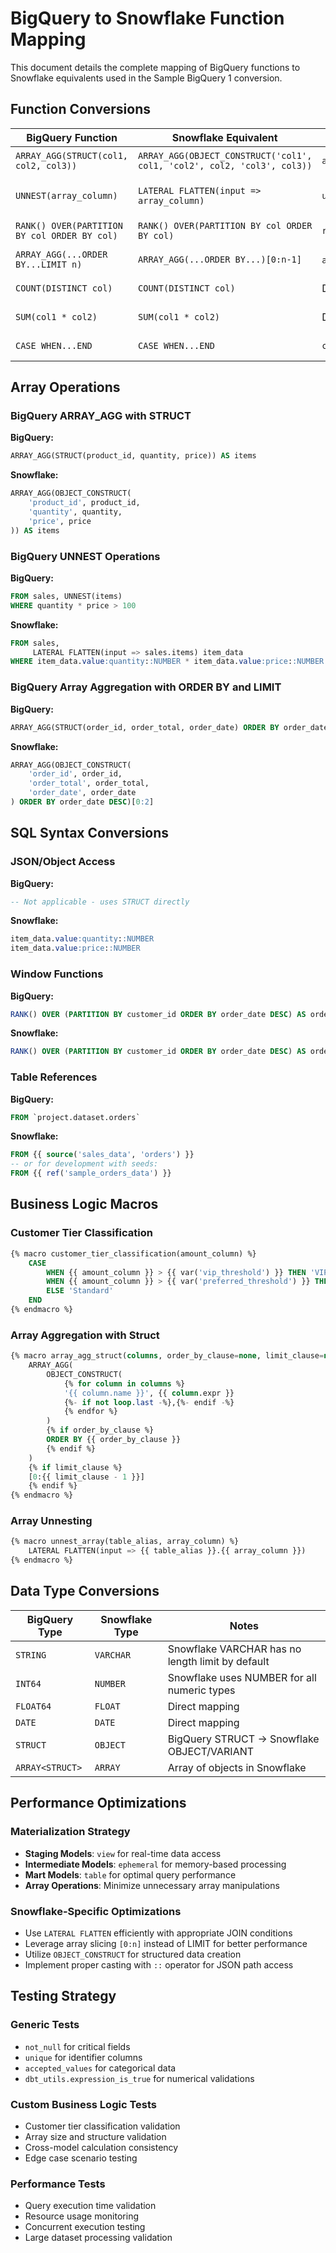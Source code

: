 # BigQuery to Snowflake Function Mapping

This document details the complete mapping of BigQuery functions to Snowflake equivalents used in the Sample BigQuery 1 conversion.

## Function Conversions

| BigQuery Function | Snowflake Equivalent | DBT Macro | Usage |
|------------------|---------------------|-----------|--------|
| `ARRAY_AGG(STRUCT(col1, col2, col3))` | `ARRAY_AGG(OBJECT_CONSTRUCT('col1', col1, 'col2', col2, 'col3', col3))` | `array_agg_struct()` | Order item aggregation |
| `UNNEST(array_column)` | `LATERAL FLATTEN(input => array_column)` | `unnest_array()` | Array expansion for joins |
| `RANK() OVER(PARTITION BY col ORDER BY col)` | `RANK() OVER(PARTITION BY col ORDER BY col)` | `rank_over()` | Order ranking |
| `ARRAY_AGG(...ORDER BY...LIMIT n)` | `ARRAY_AGG(...ORDER BY...)[0:n-1]` | `array_agg_struct()` with limit | Limited aggregation |
| `COUNT(DISTINCT col)` | `COUNT(DISTINCT col)` | Direct mapping | Distinct counting |
| `SUM(col1 * col2)` | `SUM(col1 * col2)` | Direct mapping | Mathematical operations |
| `CASE WHEN...END` | `CASE WHEN...END` | `customer_tier_classification()` | Conditional logic |

## Array Operations

### BigQuery ARRAY_AGG with STRUCT
**BigQuery:**
```sql
ARRAY_AGG(STRUCT(product_id, quantity, price)) AS items
```

**Snowflake:**
```sql
ARRAY_AGG(OBJECT_CONSTRUCT(
    'product_id', product_id,
    'quantity', quantity, 
    'price', price
)) AS items
```

### BigQuery UNNEST Operations
**BigQuery:**
```sql
FROM sales, UNNEST(items)
WHERE quantity * price > 100
```

**Snowflake:**
```sql
FROM sales,
     LATERAL FLATTEN(input => sales.items) item_data
WHERE item_data.value:quantity::NUMBER * item_data.value:price::NUMBER > 100
```

### BigQuery Array Aggregation with ORDER BY and LIMIT
**BigQuery:**
```sql
ARRAY_AGG(STRUCT(order_id, order_total, order_date) ORDER BY order_date DESC LIMIT 3)
```

**Snowflake:**
```sql
ARRAY_AGG(OBJECT_CONSTRUCT(
    'order_id', order_id,
    'order_total', order_total,
    'order_date', order_date
) ORDER BY order_date DESC)[0:2]
```

## SQL Syntax Conversions

### JSON/Object Access
**BigQuery:**
```sql
-- Not applicable - uses STRUCT directly
```

**Snowflake:**
```sql
item_data.value:quantity::NUMBER
item_data.value:price::NUMBER
```

### Window Functions
**BigQuery:**
```sql
RANK() OVER (PARTITION BY customer_id ORDER BY order_date DESC) AS order_rank
```

**Snowflake:**
```sql
RANK() OVER (PARTITION BY customer_id ORDER BY order_date DESC) AS order_rank
```

### Table References
**BigQuery:**
```sql
FROM `project.dataset.orders`
```

**Snowflake:**
```sql
FROM {{ source('sales_data', 'orders') }}
-- or for development with seeds:
FROM {{ ref('sample_orders_data') }}
```

## Business Logic Macros

### Customer Tier Classification
```sql
{% macro customer_tier_classification(amount_column) %}
    CASE
        WHEN {{ amount_column }} > {{ var('vip_threshold') }} THEN 'VIP'
        WHEN {{ amount_column }} > {{ var('preferred_threshold') }} THEN 'Preferred'
        ELSE 'Standard'
    END
{% endmacro %}
```

### Array Aggregation with Struct
```sql
{% macro array_agg_struct(columns, order_by_clause=none, limit_clause=none) %}
    ARRAY_AGG(
        OBJECT_CONSTRUCT(
            {% for column in columns %}
            '{{ column.name }}', {{ column.expr }}
            {%- if not loop.last -%},{%- endif -%}
            {% endfor %}
        )
        {% if order_by_clause %}
        ORDER BY {{ order_by_clause }}
        {% endif %}
    )
    {% if limit_clause %}
    [0:{{ limit_clause - 1 }}]
    {% endif %}
{% endmacro %}
```

### Array Unnesting
```sql
{% macro unnest_array(table_alias, array_column) %}
    LATERAL FLATTEN(input => {{ table_alias }}.{{ array_column }})
{% endmacro %}
```

## Data Type Conversions

| BigQuery Type | Snowflake Type | Notes |
|--------------|----------------|--------|
| `STRING` | `VARCHAR` | Snowflake VARCHAR has no length limit by default |
| `INT64` | `NUMBER` | Snowflake uses NUMBER for all numeric types |
| `FLOAT64` | `FLOAT` | Direct mapping |
| `DATE` | `DATE` | Direct mapping |
| `STRUCT` | `OBJECT` | BigQuery STRUCT → Snowflake OBJECT/VARIANT |
| `ARRAY<STRUCT>` | `ARRAY` | Array of objects in Snowflake |

## Performance Optimizations

### Materialization Strategy
- **Staging Models**: `view` for real-time data access
- **Intermediate Models**: `ephemeral` for memory-based processing  
- **Mart Models**: `table` for optimal query performance
- **Array Operations**: Minimize unnecessary array manipulations

### Snowflake-Specific Optimizations
- Use `LATERAL FLATTEN` efficiently with appropriate JOIN conditions
- Leverage array slicing `[0:n]` instead of LIMIT for better performance
- Utilize `OBJECT_CONSTRUCT` for structured data creation
- Implement proper casting with `::` operator for JSON path access

## Testing Strategy

### Generic Tests
- `not_null` for critical fields
- `unique` for identifier columns  
- `accepted_values` for categorical data
- `dbt_utils.expression_is_true` for numerical validations

### Custom Business Logic Tests
- Customer tier classification validation
- Array size and structure validation
- Cross-model calculation consistency
- Edge case scenario testing

### Performance Tests
- Query execution time validation
- Resource usage monitoring
- Concurrent execution testing
- Large dataset processing validation